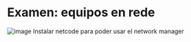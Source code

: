 # Examen: equipos en rede

![image](https://github.com/9RACHA/Examen--equipos-en-rede/assets/66274956/aecb4293-166e-4ed4-b7a4-3b7c5c6b68f8)
Instalar netcode para poder usar el network manager
 
